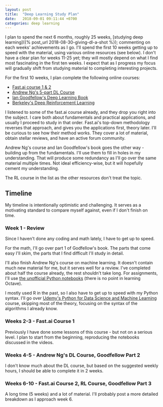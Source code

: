 ```yaml
---
layout: post
title:  "Deep Learning Study Plan"
date:   2018-09-01 09:11:44 +0700
categories: deep learning
---
```


I plan to spend the next 6 months, roughly 25 weeks, [studying deep learning]({% post_url 2018-08-30-giving-dl-a-shot %}); commenting on each weeks' achievements as I go. I'll spend the first 10 weeks getting up to speed with the material, using various online resources (see below). I don't have a clear plan for weeks 11-25 yet; they will mostly depend on what I find most fascinating in the first ten weeks. I expect that as I progress my focus will gradually shift from studying material to completing interesting projects.

For the first 10 weeks, I plan complete the following online courses:

- [Fast.ai course 1 & 2](http://course.fast.ai/)
- [Andrew Ng's 5-part DL Course](https://www.coursera.org/specializations/deep-learning)
- [Ian Goodfellow's Deep Learning Book](http://www.deeplearningbook.org/)
- [Berkeley's Deep Reinforcement Learning](http://rail.eecs.berkeley.edu/deeprlcourse/)

I listened to some of the fast.ai course already, and they drop you right into the subject. I care both about fundamentals and practical applications, and usually I proceed to study in that order. Fast.ai's top-down methodology reverses that approach, and gives you the applications first, theory later. I'll be curious to see how their method works. They cover a lot of material, obtain stellar reviews, and have an active forum community.

Andrew Ng's course and Ian Goodfellow's book goes the other way - building up from the fundamentals. I'll use them to fill in holes in my understanding. That will produce some redundancy as I'll go over the same material multiple times. Not ideal efficiency-wise, but it will hopefully cement my understanding.

The RL course in the list as the other resources don't treat the topic.

## Timeline

My timeline is intentionally optimistic and challenging. It serves as a motivating standard to compare myself against, even if I don't finish on time.

### Week 1 - Review

Since I haven't done any coding and math lately, I have to get up to speed. 

For the math, I'll go over part 1 of Godfellow's book. The parts that come easy I'll skim, the parts that I find difficult I'll study in detail.

I'll also finish Andrew Ng's course on machine learning. It doesn't contain much new material for me, but it serves well for a review. I've completed about half the course already, the rest shouldn't take long. For assignments, I'll use [the unofficial Python notebooks](https://github.com/JWarmenhoven/Coursera-Machine-Learning) (there is no point in learning Octave). 

I mostly used R in the past, so I also have to get up to speed with my Python syntax. I'll go over [Udemy's Python for Data Science and Machine Learning](https://www.udemy.com/python-for-data-science-and-machine-learning-bootcamp) course, skipping most of the theory, focusing on the syntax of the algorithms I already know.

### Weeks 2-3 - Fast.ai Course 1

Previously I have done some lessons of this course - but not on a serious level. I plan to start from the beginning, reproducing the notebooks discussed in the videos.

### Weeks 4-5 - Andrew Ng's DL Course, Goodfellow Part 2

I don't know much about the DL course, but based on the suggested weekly hours, I should be able to complete it in 2 weeks. 

### Weeks 6-10 - Fast.ai Course 2, RL Course, Goodfellow Part 3

A long time (5 weeks) and a lot of material. I'll probably post a more detailed breakdown as I approach week 6.






